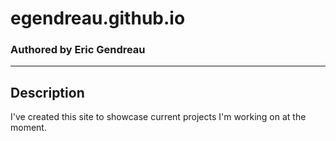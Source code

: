 # egendreau.github.io

### Authored by Eric Gendreau

---

## Description

I've created this site to showcase current projects I'm working on at the moment.

